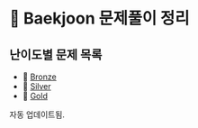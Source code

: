 # 📘 Baekjoon 문제풀이 정리

## 난이도별 문제 목록

- 🥉 [Bronze](./README_Bronze.md)
- 🥈 [Silver](./README_Silver.md)
- 🥇 [Gold](./README_Gold.md)

자동 업데이트됨.